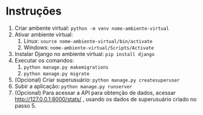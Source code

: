 # Instruções

1. Criar ambente virtual: `python -m venv nome-ambiente-virtual`
2. Ativar ambiente virtual: 
	1. Linux: `source nome-ambiente-virtual/bin/activate`
	2. Windows: `nome-ambiente-virtual/Scripts/Activate`
3. Instalar Django no ambiente virtual: `pip install django`
4. Executar os comandos:
	1. `python manage.py makemigrations`
	2. `python manage.py migrate`
5. (Opcional) Criar superusuário: `python manage.py createsuperuser`
6. Subir a aplicação: `python manage.py runserver`
7. (Opcional) Para acessar a API para obtenção de dados, acessar http://127.0.0.1:8000/stats/ , usando os dados de superusuário criado no passo 5.

